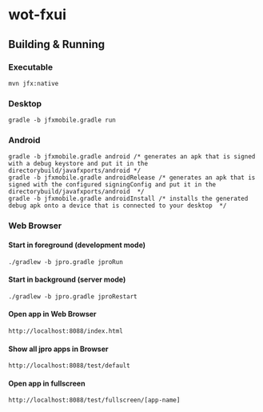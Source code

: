 # wot-fxui


## Building & Running

### Executable

```
mvn jfx:native
```

### Desktop

```
gradle -b jfxmobile.gradle run
```

### Android



```
gradle -b jfxmobile.gradle android /* generates an apk that is signed with a debug keystore and put it in the directorybuild/javafxports/android */
gradle -b jfxmobile.gradle androidRelease /* generates an apk that is signed with the configured signingConfig and put it in the directorybuild/javafxports/android  */
gradle -b jfxmobile.gradle androidInstall /* installs the generated debug apk onto a device that is connected to your desktop  */
```

### Web Browser

#### Start in foreground (development mode) ###

```
./gradlew -b jpro.gradle jproRun
```


#### Start in background (server mode) ###

```
./gradlew -b jpro.gradle jproRestart
```


#### Open app in Web Browser ###
```
http://localhost:8088/index.html
```

#### Show all jpro apps in Browser ####
```
http://localhost:8088/test/default
```

#### Open app in fullscreen ####
```
http://localhost:8088/test/fullscreen/[app-name]
```
